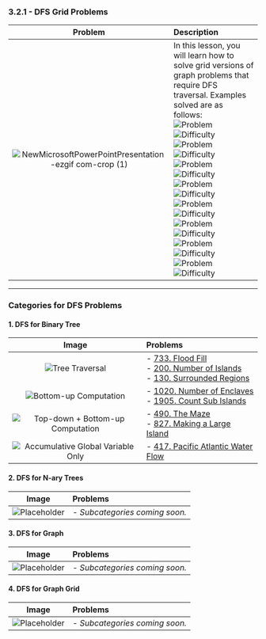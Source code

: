 ### 3.2.1 - DFS Grid Problems

| Problem | Description |
| :---: | :--- |
| ![NewMicrosoftPowerPointPresentation-ezgif com-crop (1)](https://github.com/user-attachments/assets/11e69e75-f83b-4fa7-9e59-0cff860c1702) | In this lesson, you will learn how to solve grid versions of graph problems that require DFS traversal. Examples solved are as follows: <br> ![Problem](https://img.shields.io/badge/733.%20Flood%20Fill-blue?style=flat-square)![Difficulty](https://img.shields.io/badge/Easy-green?style=flat-square) <br> ![Problem](https://img.shields.io/badge/200.%20Number%20of%20Islands-blue?style=flat-square)![Difficulty](https://img.shields.io/badge/Medium-orange?style=flat-square) <br> ![Problem](https://img.shields.io/badge/130.%20Surrounded%20Regions-blue?style=flat-square)![Difficulty](https://img.shields.io/badge/Medium-orange?style=flat-square)  <br> ![Problem](https://img.shields.io/badge/1020.%20Number%20of%20Enclaves-blue?style=flat-square)![Difficulty](https://img.shields.io/badge/Medium-orange?style=flat-square) <br> ![Problem](https://img.shields.io/badge/1905.%20Count%20Sub%20Islands-blue?style=flat-square)![Difficulty](https://img.shields.io/badge/Medium-orange?style=flat-square) <br> ![Problem](https://img.shields.io/badge/490.%20The%20Maze-blue?style=flat-square)![Difficulty](https://img.shields.io/badge/Medium-orange?style=flat-square) <br> ![Problem](https://img.shields.io/badge/827.%20Making%20A%20Large%20Island-blue?style=flat-square)![Difficulty](https://img.shields.io/badge/Hard-red?style=flat-square) <br> ![Problem](https://img.shields.io/badge/417.%20Pacific%20Atlantic%20Water%20Flow-blue?style=flat-square)![Difficulty](https://img.shields.io/badge/Medium-orange?style=flat-square) |

---

### Categories for DFS Problems

#### 1. DFS for Binary Tree

| Image | Problems |
| :---: | :--- |
| ![Tree Traversal](https://via.placeholder.com/100) | - [733. Flood Fill](https://leetcode.com/problems/flood-fill/) <br> - [200. Number of Islands](https://leetcode.com/problems/number-of-islands/) <br> - [130. Surrounded Regions](https://leetcode.com/problems/surrounded-regions/) |
| ![Bottom-up Computation](https://via.placeholder.com/100) | - [1020. Number of Enclaves](https://leetcode.com/problems/number-of-enclaves/) <br> - [1905. Count Sub Islands](https://leetcode.com/problems/count-sub-islands/) |
| ![Top-down + Bottom-up Computation](https://via.placeholder.com/100) | - [490. The Maze](https://leetcode.com/problems/the-maze/) <br> - [827. Making a Large Island](https://leetcode.com/problems/making-a-large-island/) |
| ![Accumulative Global Variable Only](https://via.placeholder.com/100) | - [417. Pacific Atlantic Water Flow](https://leetcode.com/problems/pacific-atlantic-water-flow/) |

#### 2. DFS for N-ary Trees
| Image | Problems |
| :---: | :--- |
| ![Placeholder](https://via.placeholder.com/100) | - *Subcategories coming soon.* |

#### 3. DFS for Graph
| Image | Problems |
| :---: | :--- |
| ![Placeholder](https://via.placeholder.com/100) | - *Subcategories coming soon.* |

#### 4. DFS for Graph Grid
| Image | Problems |
| :---: | :--- |
| ![Placeholder](https://via.placeholder.com/100) | - *Subcategories coming soon.* |
